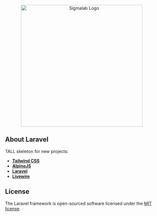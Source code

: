 <p align="center"><a href="https://sigmalab.co.uk" target="_blank"><img src="https://sigmalab.co.uk/_files/svg/sigmalab-logo-01.svg" width="400" alt="Sigmalab Logo"></a></p>

## About Laravel

TALL skeleton for new projects: 

- **[Tailwind CSS](https://tailwindcss.com/)**
- **[AlpineJS](https://alpinejs.dev/)**
- **[Laravel](https://laravel.com/)**
- **[Livewire](https://laravel-livewire.com/)**

## License

The Laravel framework is open-sourced software licensed under the [MIT license](https://opensource.org/licenses/MIT).

